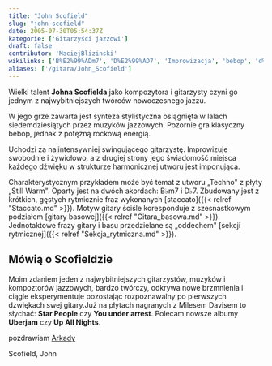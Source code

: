 ```yaml
---
title: "John Scofield"
slug: "john-scofield"
date: 2005-07-30T05:54:37Z
kategorie: ['Gitarzyści jazzowi']
draft: false
contributor: 'MaciejBlizinski'
wikilinks: ['B%E2%99%ADm7', 'D%E2%99%AD7', 'Improwizacja', 'bebop', 'd%C5%BAwi%C4%99k', 'gitara_basowa', 'jazz', 'rock', 'schemat_harmoniczny', 'sekcja_rytmiczna', 'staccato', 'swingowanie']
aliases: ['/gitara/John_Scofield']
---
```

Wielki talent **Johna Scofielda** jako kompozytora i gita­rzysty czyni
go jednym z najwybitniejszych twórców nowoczesnego
jazzu<!-- link nie odnosił się do niczego: 'John Scofield' (PosixPath('John_Scofield.md')) links to 'jazz' (PosixPath('/no/path/exists')) and that does not exist -->.

W jego grze zawarta jest synteza stylistyczna osiągnięta w lalach
siedemdziesiątych przez muzyków jazzowych. Pozornie gra klasyczny
bebop<!-- link nie odnosił się do niczego: 'John Scofield' (PosixPath('John_Scofield.md')) links to 'bebop' (PosixPath('/no/path/exists')) and that does not exist -->, jednak z potężną rockową<!-- link nie odnosił się do niczego: 'John Scofield' (PosixPath('John_Scofield.md')) links to 'rock' (PosixPath('/no/path/exists')) and that does not exist -->
energią.

Uchodzi za najintensywniej swingującego<!-- link nie odnosił się do niczego: 'John Scofield' (PosixPath('John_Scofield.md')) links to 'swingowanie' (PosixPath('/no/path/exists')) and that does not exist -->
gitarzystę. Improwizuje<!-- link nie odnosił się do niczego: 'John Scofield' (PosixPath('John_Scofield.md')) links to 'Improwizacja' (PosixPath('/no/path/exists')) and that does not exist --> swobodnie i
żywiołowo, a z drugiej strony jego świadomość miejsca każdego
dźwięku<!-- link nie odnosił się do niczego: 'John Scofield' (PosixPath('John_Scofield.md')) links to 'dźwięk' (PosixPath('/no/path/exists')) and that does not exist --> w strukturze
harmonicznej<!-- link nie odnosił się do niczego: 'John Scofield' (PosixPath('John_Scofield.md')) links to 'schemat_harmoniczny' (PosixPath('/no/path/exists')) and that does not exist --> utworu jest imponująca.

Charakterystycznym przykładem może być temat z utworu „Techno" z płyty
„Still Warm". Oparty jest na dwóch akordach: B♭m7<!-- link nie odnosił się do niczego: 'John Scofield' (PosixPath('John_Scofield.md')) links to 'B♭m7' (PosixPath('/no/path/exists')) and that does not exist --> i
D♭7<!-- link nie odnosił się do niczego: 'John Scofield' (PosixPath('John_Scofield.md')) links to 'D♭7' (PosixPath('/no/path/exists')) and that does not exist -->. Zbudowany jest z krótkich, gęstych rytmicznie
fraz wykonanych [staccato]({{< relref "Staccato.md" >}}). Motyw gi­tary ściśle
koresponduje z szesnastkowym podziałem [gi­tary
basowej]({{< relref "Gitara_basowa.md" >}}). Jednotaktowe frazy gitary i basu
przedzielane są „oddechem" [sekcji
rytmicznej]({{< relref "Sekcja_rytmiczna.md" >}}).

## Mówią o Scofieldzie

Moim zdaniem jeden z najwybitniejszych gitarzystów, muzyków i
kompoztorów jazzowych, bardzo twórczy, odkrywa nowe brzmnienia i ciągle
eksperymentuje pozostając rozpoznawalny po pierwszych dzwiękach swej
gitary.Już na płytach nagranych z Milesem Davisem to słychać: **Star
People** czy **You under arrest**. Polecam nowsze albumy **Uberjam** czy
**Up All Nights**.

pozdrawiam
[Arkady](http://www.arkadymichalik.republika.pl)

Scofield, John<!-- link nie odnosił się do niczego: 'John Scofield' (PosixPath('John_Scofield.md')) links to 'kategoria:gitarzyści_jazzowi' (PosixPath('/no/path/exists')) and that does not exist -->
